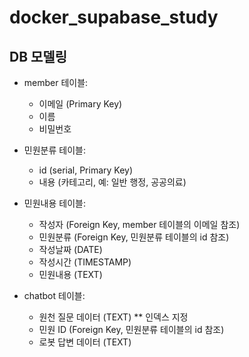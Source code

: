 # docker_supabase_study


## DB 모델링
+ member 테이블:
  - 이메일 (Primary Key)
  - 이름
  - 비밀번호

+ 민원분류 테이블:
  - id (serial, Primary Key)
  - 내용 (카테고리, 예: 일반 행정, 공공의료)

+ 민원내용 테이블:
  - 작성자 (Foreign Key, member 테이블의 이메일 참조)
  - 민원분류 (Foreign Key, 민원분류 테이블의 id 참조)
  - 작성날짜 (DATE)
  - 작성시간 (TIMESTAMP)
  - 민원내용 (TEXT)

+ chatbot 테이블:
  - 원천 질문 데이터 (TEXT) ** 인덱스 지정
  - 민원 ID (Foreign Key, 민원분류 테이블의 id 참조)
  - 로봇 답변 데이터 (TEXT)
